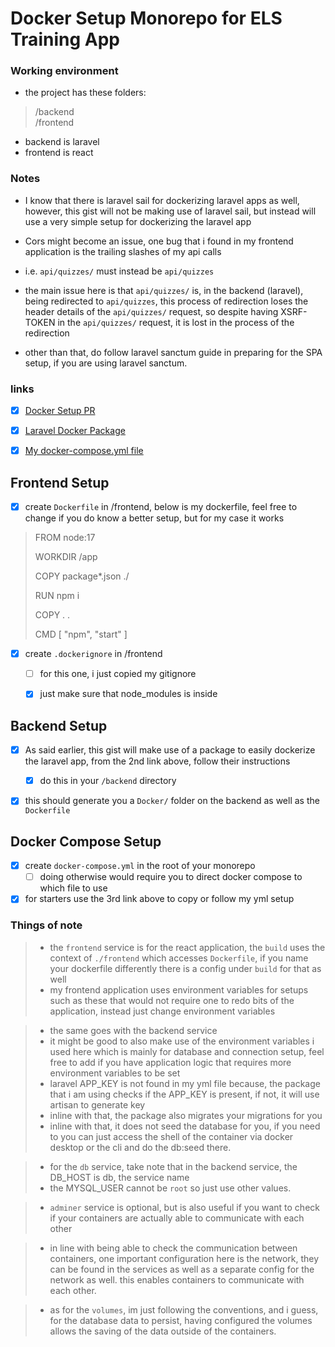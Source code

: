 # Docker Setup Monorepo for ELS Training App

### Working environment
- the project has these folders:
> /backend  \
/frontend

- backend is laravel
- frontend is react


### Notes
- I know that there is laravel sail for dockerizing laravel apps as well, however, this gist will not be making use of laravel sail, but instead will use a very simple setup for dockerizing the laravel app


- Cors might become an issue, one bug that i found in my frontend application is the trailing slashes of my api calls
- i.e. `api/quizzes/` must instead be `api/quizzes` 
- the main issue here is that `api/quizzes/` is, in the backend (laravel), being redirected to `api/quizzes`, this process of redirection loses the header details of the `api/quizzes/` request, so despite having XSRF-TOKEN in the `api/quizzes/` request, it is lost in the process of the redirection
- other than that, do follow laravel sanctum guide in preparing for the SPA setup, if you are using laravel sanctum.


### links

- [x] [Docker Setup PR](https://github.com/framgia/sph_els_stephen/pull/73)
- [x] [Laravel Docker Package](https://github.com/laravel-fans/laravel-docker) 
- [x] [My docker-compose.yml file](https://github.com/framgia/sph_els_stephen/pull/73/files#diff-e45e45baeda1c1e73482975a664062aa56f20c03dd9d64a827aba57775bed0d3)


## Frontend Setup

- [x] create `Dockerfile` in /frontend, below is my dockerfile, feel free to change if you do know a better setup, but for my case it works
> FROM node:17
>
> WORKDIR /app
> 
> COPY package*.json ./
>
> RUN npm i
> 
> COPY . .
> 
> CMD [ "npm", "start" ]

- [x] create `.dockerignore` in /frontend
    - [ ] for this one, i just copied my gitignore
    - [x] just make sure that node_modules is inside


## Backend Setup

- [x] As said earlier, this gist will make use of a package to easily dockerize the laravel app, from the 2nd link above, follow their instructions
    - [x] do this in your `/backend` directory
- [x] this should generate you a `Docker/` folder on the backend as well as the `Dockerfile`



## Docker Compose Setup

- [x] create `docker-compose.yml` in the root of your monorepo
    - [ ] doing otherwise would require you to direct docker compose to which file to use

- [x] for starters use the 3rd link above to copy or follow my yml setup

### Things of note

>- the `frontend` service is for the react application, the `build` uses the context of `./frontend` which accesses `Dockerfile`, if you name your dockerfile differently there is a config under `build` for that as well
>- my frontend application uses environment variables for setups such as these that would not require one to redo bits of the application, instead just change environment variables

>- the same goes with the backend service
>- it might be good to also make use of the environment variables i used here which is mainly for database and connection setup, feel free to add if you have application logic that requires more environment variables to be set
>- laravel APP_KEY is not found in my yml file because, the package that i am using checks if the APP_KEY is present, if not, it will use artisan to generate key
>- inline with that, the package also migrates your migrations for you
>- inline with that, it does not seed the database for you, if you need to you can just access the shell of the container via docker desktop or the cli and do the db:seed there.


>- for the `db` service, take note that in the backend service, the DB_HOST is db, the service name
>- the MYSQL_USER cannot be `root` so just use other values.

>- `adminer` service is optional, but is also useful if you want to check if your containers are actually able to communicate with each other

>- in line with being able to check the communication between containers, one important configuration here is the network, they can be found in the services as well as a separate config for the network as well. this enables containers to communicate with each other.

>- as for the `volumes`, im just following the conventions, and i guess, for the database data to persist, having configured the volumes allows the saving of the data outside of the containers.
